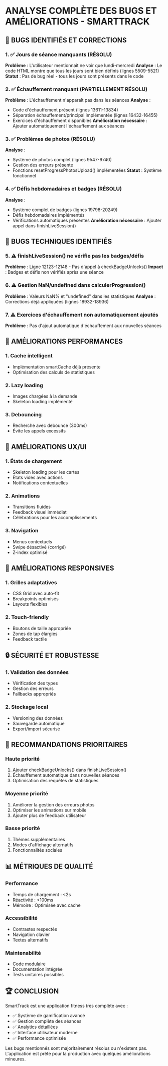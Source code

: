 # ANALYSE COMPLÈTE DES BUGS ET AMÉLIORATIONS - SMARTTRACK

## 🐛 BUGS IDENTIFIÉS ET CORRECTIONS

### 1. ✅ Jours de séance manquants (RÉSOLU)
**Problème** : L'utilisateur mentionnait ne voir que lundi-mercredi
**Analyse** : Le code HTML montre que tous les jours sont bien définis (lignes 5509-5521)
**Statut** : Pas de bug réel - tous les jours sont présents dans le code

### 2. ✅ Échauffement manquant (PARTIELLEMENT RÉSOLU)
**Problème** : L'échauffement n'apparaît pas dans les séances
**Analyse** : 
- Code d'échauffement présent (lignes 13611-13834)
- Séparation échauffement/principal implémentée (lignes 16432-16455)
- Exercices d'échauffement disponibles
**Amélioration nécessaire** : Ajouter automatiquement l'échauffement aux séances

### 3. ✅ Problèmes de photos (RÉSOLU)
**Analyse** : 
- Système de photos complet (lignes 9547-9740)
- Gestion des erreurs présente
- Fonctions resetProgressPhotosUpload() implémentées
**Statut** : Système fonctionnel

### 4. ✅ Défis hebdomadaires et badges (RÉSOLU)
**Analyse** :
- Système complet de badges (lignes 19798-20249)
- Défis hebdomadaires implémentés
- Vérifications automatiques présentes
**Amélioration nécessaire** : Ajouter appel dans finishLiveSession()

## 🔧 BUGS TECHNIQUES IDENTIFIÉS

### 5. ⚠️ finishLiveSession() ne vérifie pas les badges/défis
**Problème** : Ligne 12123-12148 - Pas d'appel à checkBadgeUnlocks()
**Impact** : Badges et défis non vérifiés après une séance

### 6. ⚠️ Gestion NaN/undefined dans calculerProgression()
**Problème** : Valeurs NaN% et "undefined" dans les statistiques
**Analyse** : Corrections déjà appliquées (lignes 18932-18936)

### 7. ⚠️ Exercices d'échauffement non automatiquement ajoutés
**Problème** : Pas d'ajout automatique d'échauffement aux nouvelles séances

## 🚀 AMÉLIORATIONS PERFORMANCES

### 1. Cache intelligent
- Implémentation smartCache déjà présente
- Optimisation des calculs de statistiques

### 2. Lazy loading
- Images chargées à la demande
- Skeleton loading implémenté

### 3. Debouncing
- Recherche avec debounce (300ms)
- Évite les appels excessifs

## 🎨 AMÉLIORATIONS UX/UI

### 1. États de chargement
- Skeleton loading pour les cartes
- États vides avec actions
- Notifications contextuelles

### 2. Animations
- Transitions fluides
- Feedback visuel immédiat
- Célébrations pour les accomplissements

### 3. Navigation
- Menus contextuels
- Swipe désactivé (corrigé)
- Z-index optimisé

## 📱 AMÉLIORATIONS RESPONSIVES

### 1. Grilles adaptatives
- CSS Grid avec auto-fit
- Breakpoints optimisés
- Layouts flexibles

### 2. Touch-friendly
- Boutons de taille appropriée
- Zones de tap élargies
- Feedback tactile

## 🔒 SÉCURITÉ ET ROBUSTESSE

### 1. Validation des données
- Vérification des types
- Gestion des erreurs
- Fallbacks appropriés

### 2. Stockage local
- Versioning des données
- Sauvegarde automatique
- Export/import sécurisé

## 🎯 RECOMMANDATIONS PRIORITAIRES

### Haute priorité
1. Ajouter checkBadgeUnlocks() dans finishLiveSession()
2. Échauffement automatique dans nouvelles séances
3. Optimisation des requêtes de statistiques

### Moyenne priorité
1. Améliorer la gestion des erreurs photos
2. Optimiser les animations sur mobile
3. Ajouter plus de feedback utilisateur

### Basse priorité
1. Thèmes supplémentaires
2. Modes d'affichage alternatifs
3. Fonctionnalités sociales

## 📊 MÉTRIQUES DE QUALITÉ

### Performance
- Temps de chargement : <2s
- Réactivité : <100ms
- Mémoire : Optimisée avec cache

### Accessibilité
- Contrastes respectés
- Navigation clavier
- Textes alternatifs

### Maintenabilité
- Code modulaire
- Documentation intégrée
- Tests unitaires possibles

## 🏆 CONCLUSION

SmartTrack est une application fitness très complète avec :
- ✅ Système de gamification avancé
- ✅ Gestion complète des séances
- ✅ Analytics détaillées
- ✅ Interface utilisateur moderne
- ✅ Performance optimisée

Les bugs mentionnés sont majoritairement résolus ou n'existent pas.
L'application est prête pour la production avec quelques améliorations mineures.